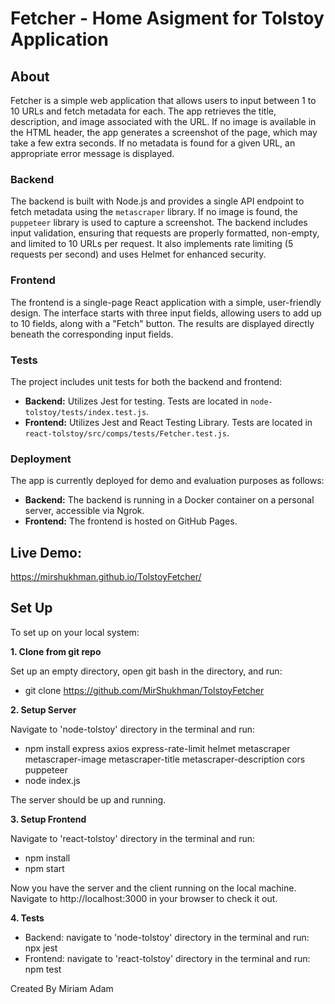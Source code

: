 # Fetcher - Home Asigment for Tolstoy Application

## About

Fetcher is a simple web application that allows users to input between 1 to 10 URLs and fetch metadata for each. The app retrieves the title, description, and image associated with the URL. If no image is available in the HTML header, the app generates a screenshot of the page, which may take a few extra seconds. If no metadata is found for a given URL, an appropriate error message is displayed.

### Backend

The backend is built with Node.js and provides a single API endpoint to fetch metadata using the `metascraper` library. If no image is found, the `puppeteer` library is used to capture a screenshot. The backend includes input validation, ensuring that requests are properly formatted, non-empty, and limited to 10 URLs per request. It also implements rate limiting (5 requests per second) and uses Helmet for enhanced security.

### Frontend

The frontend is a single-page React application with a simple, user-friendly design. The interface starts with three input fields, allowing users to add up to 10 fields, along with a "Fetch" button. The results are displayed directly beneath the corresponding input fields.

### Tests

The project includes unit tests for both the backend and frontend:

- **Backend:** Utilizes Jest for testing. Tests are located in `node-tolstoy/tests/index.test.js`.
- **Frontend:** Utilizes Jest and React Testing Library. Tests are located in `react-tolstoy/src/comps/tests/Fetcher.test.js`.

### Deployment 
The app is currently deployed for demo and evaluation purposes as follows:

- **Backend:** The backend is running in a Docker container on a personal server, accessible via Ngrok.
- **Frontend:** The frontend is hosted on GitHub Pages.

## Live Demo:
https://mirshukhman.github.io/TolstoyFetcher/ 

## Set Up 
To set up on your local system:

**1. Clone from git repo** 

Set up an empty directory, open git bash in the directory, and run:
  - git clone https://github.com/MirShukhman/TolstoyFetcher

**2. Setup Server** 

Navigate to 'node-tolstoy' directory in the terminal and run:
  - npm install express axios express-rate-limit helmet metascraper metascraper-image metascraper-title metascraper-description cors puppeteer
  - node index.js
    
 The server should be up and running.

**3. Setup Frontend**

Navigate to 'react-tolstoy' directory in the terminal and run:
  - npm install
  - npm start
    
Now you have the server and the client running on the local machine.
Navigate to http://localhost:3000 in your browser to check it out.

**4. Tests**
 - Backend: navigate to 'node-tolstoy' directory in the terminal and run: npx jest
 - Frontend: navigate to 'react-tolstoy' directory in the terminal and run: npm test


Created By Miriam Adam

